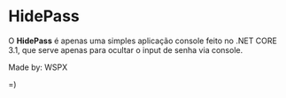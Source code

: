 # HidePass

O __HidePass__ é apenas uma simples aplicação console feito no .NET CORE 3.1, que serve apenas para ocultar o input de senha via console.


Made by: WSPX

=)
